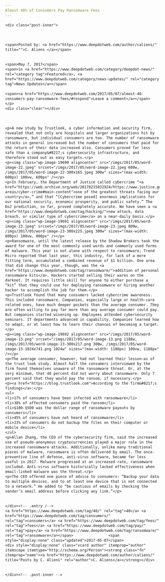 ```yaml
---
Almost 40% of Consumers Pay Ransomware Fees
---
```

<article class="post-listing post-19683 post type-post status-publish format-standard has-post-thumbnail hentry  tag-3727 tag-consumers tag-fees tag-pay tag-ransomware">
    
    <div class="post-inner">
    
    
        
    <span>Posted by: <a href="https://www.deepdotweb.com/author/caliens/" title="">C. Aliens </a></span>
    
    
    <span>May 7, 2017</span>
    <span>in <a href="https://www.deepdotweb.com/category/deepdot-news/" rel="category tag">Featured</a>, <a href="https://www.deepdotweb.com/category/news-updates/" rel="category tag">News Updates</a></span>
    
    <span><a href="https://www.deepdotweb.com/2017/05/07/almost-40-consumers-pay-ransomware-fees/#respond">Leave a comment</a></span>
    </p>
    <div class="clear"></div>
    
    
    
    <p>A new study by Trustlook, a cyber information and security firm, revealed that not only are hospitals and larger organizations hit by ransomware, but individual consumers are too. The number of ransomware attacks in general increased but the number of consumers that paid for the return of their data increased also. Consumers proved far less safe than a company&#8217;s cybersecurity infrastructure, and therefore stood out as easy targets.</p>
    <p><img class="wp-image-19690 aligncenter" src="/imgs/2017/05/word-image-22.jpeg" srcset="/imgs/2017/05/word-image-22.jpeg 600w, /imgs/2017/05/word-image-22-300x165.jpeg 300w" sizes="(max-width: 600px) 100vw, 600px" /></p>
    <p>In February, the Department of Justice called cybercrime “<a href="https://web.archive.org/web/20170215032924/https://www.justice.gov/usao/priority-areas/cyber-crime#main-content">one of the greatest threats facing our country</a>,” and that “[Cybercrime posed] enormous implications for our national security, economic prosperity, and public safety.” The DoJ prediction, so far, proved completely accurate. We have seen a <a href="https://www.deepdotweb.com/tag/hacking/">new attack, data breach, or similar type of cybercrime</a> on a near-daily basis.</p>
    <p><img class="wp-image-19691 aligncenter" src="/imgs/2017/05/word-image-23.jpeg" srcset="/imgs/2017/05/word-image-23.jpeg 800w, /imgs/2017/05/word-image-23-300x225.jpeg 300w" sizes="(max-width: 800px) 100vw, 800px" /></p>
    <p>Ransomware, until the latest release by the Shadow Brokers took the award for one of the most commonly used words and commonly used forms of malware. This year is not alone with respect to ransomware; Trend Micro reported that last year, this industry, for lack of a more fitting term, accumulated a combined revenue of $1 billion. One area that did change this year, though, was the <a href="https://www.deepdotweb.com/tag/ransomware/">addition of personal ransomware kits</a>. Hackers started selling their wares on the darknet. It requires little skill for anyone to either purchase a “kit” that they could use for deploying ransomware or hiring another hacker to accomplish the job for them.</p>
    <p>Trustlook found that many consumers lacked cybercrime awareness. This included ransomware. Companies, especially large or health-care related ones, have much deeper pockets than the average consumer. They are often willing to pay far more than any average consumer could pay. But companies started wisening up. Employees attended cybersecurity seminars. IT departments advanced in capability. Companies learned how to adapt, or at least how to learn their chances of becoming a target.</p>
    <p><img class="wp-image-19692 aligncenter" src="/imgs/2017/05/word-image-13.png" srcset="/imgs/2017/05/word-image-13.png 1188w, /imgs/2017/05/word-image-13-300x217.png 300w, /imgs/2017/05/word-image-13-1024x741.png 1024w" sizes="(max-width: 1188px) 100vw, 1188px" /></p>
    <p>The average consumer, however, had not learned their lesson—as of the trust look study. Almost half the consumers interviewed by the firm found themselves unaware of the ransomware threat. Or, at the very minimum, that 48 percent did not worry about ransomware. Only 7 percent said that they would pay the ransom, if necessary.</p>
    <p><a href="https://blog.trustlook.com">According to the firm&#8217;s findings</a>:</p>
    <ul>
    <li>17% of consumers have been infected with ransomware</li>
    <li>38% of affected consumers paid the ransom</li>
    <li>$100-$500 was the dollar range of ransomware payouts by consumers</li>
    <li>45% of consumers have not heard of ransomware</li>
    <li>23% of consumers do not backup the files on their computer or mobile device</li>
    </ul>
    <p>Allan Zhang, the CEO of the cybersecurity firm, said the increased use of pseudo-anonymous cryptocurrencies played a major role in the increased ransomware attacks. Additionally, unlike many traditional pieces of malware, ransomware is often delivered by email. The once-preventive line of defense, anti-virus software, became far less useful in 2017. Malware progressed at an increased rate, ransomware included. Anti-virus software historically lacked effectiveness when email-linked malware was the threat.</p>
    <p>The CEO offered one piece of advice to consumers: “Backup your data to multiple devices, and to at least one device that is not connected to a network.” He added to “be cautious of emails by checking the sender’s email address before clicking any link.”</p>
    
    
    </div><!-- .entry /-->
    <a href="https://www.deepdotweb.com/tag/40/" rel="tag">40</a> <a href="https://www.deepdotweb.com/tag/consumers/" rel="tag">consumers</a> <a href="https://www.deepdotweb.com/tag/fees/" rel="tag">fees</a> <a href="https://www.deepdotweb.com/tag/pay/" rel="tag">pay</a> <a href="https://www.deepdotweb.com/tag/ransomware/" rel="tag">ransomware</a></span>				<span style="display:none" class="updated">2017-05-07</span>
    <div style="display:none" class="vcard author" itemprop="author" itemscope itemtype="http://schema.org/Person"><strong class="fn" itemprop="name"><a href="https://www.deepdotweb.com/author/caliens/" title="Posts by C. Aliens" rel="author">C. Aliens</a></strong></div>
    
    
    </div><!-- .post-inner -->
</article><!-- .post-listing -->

